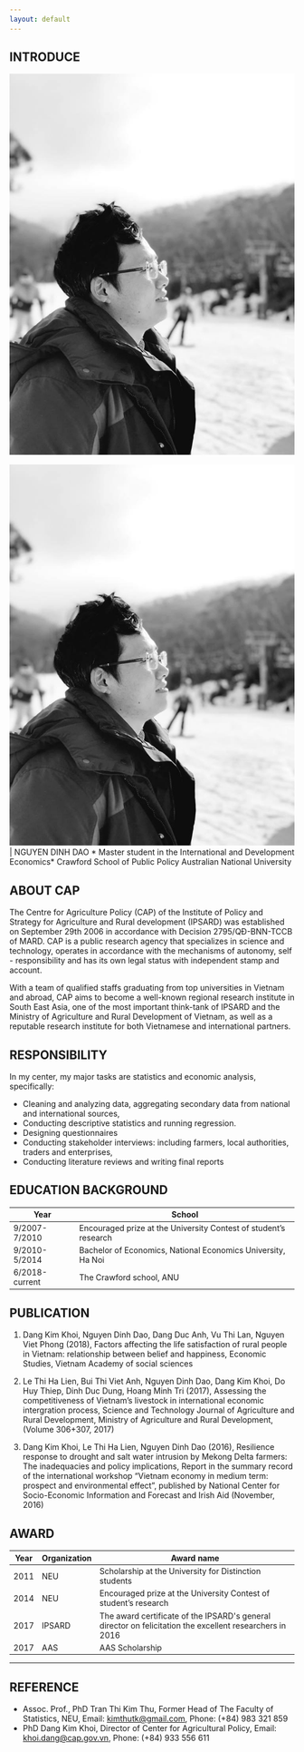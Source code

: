 ```yaml
---
layout: default
---
```


## INTRODUCE

<img class="profile-picture" src="daonguyen.jpg">

<img class="profile-picture" src="daonguyen.jpg"> | NGUYEN DINH DAO
                                                    * Master student in the International and Development Economics*
                                                    Crawford School of Public Policy
                                                    Australian National University
                                                   
## ABOUT CAP

The Centre for Agriculture Policy (CAP) of the Institute of Policy and Strategy for Agriculture and Rural development (IPSARD) was established on September 29th 2006 in accordance with Decision 2795/QĐ-BNN-TCCB of MARD. CAP is a public research agency that specializes in science and technology, operates in accordance with the mechanisms of autonomy, self - responsibility and has its own legal status with independent stamp and account.

With a team of qualified staffs graduating from top universities in Vietnam and abroad, CAP aims to become a well-known regional research institute in South East Asia, one of the most important think-tank of IPSARD and the Ministry of Agriculture and Rural Development of Vietnam, as well as a reputable research institute for both Vietnamese and international partners.



## RESPONSIBILITY

In my center, my major tasks are statistics and economic analysis, specifically: 
- Cleaning and analyzing data, aggregating secondary data from national and international sources, 
- Conducting descriptive statistics and running regression. 
- Designing questionnaires
- Conducting stakeholder interviews: including farmers, local authorities, traders and enterprises, 
- Conducting literature reviews and writing final reports

## EDUCATION BACKGROUND

Year | School
-----|--------
9/2007-7/2010 | Encouraged prize at the University Contest of student’s research
9/2010-5/2014 | Bachelor of Economics, National Economics University, Ha Noi
6/2018-current| The Crawford school, ANU


## PUBLICATION

1. Dang Kim Khoi, Nguyen Dinh Dao, Dang Duc Anh, Vu Thi Lan, Nguyen Viet Phong (2018), Factors affecting the life satisfaction of rural people in Vietnam: relationship between belief and happiness, Economic Studies, Vietnam Academy of social sciences

2. Le Thi Ha Lien, Bui Thi Viet Anh, Nguyen Dinh Dao, Dang Kim Khoi, Do Huy Thiep, Dinh Duc Dung, Hoang Minh Tri (2017), Assessing the competitiveness of Vietnam’s livestock in international economic intergration process, Science and Technology Journal of Agriculture and Rural Development, Ministry of Agriculture and Rural Development, (Volume 306+307, 2017)

3. Dang Kim Khoi, Le Thi Ha Lien, Nguyen Dinh Dao (2016), Resilience response to drought and salt water intrusion by Mekong Delta farmers: The inadequacies and policy implications, Report in the summary record of the international workshop “Vietnam economy in medium term: prospect and environmental effect”, published by National Center for Socio-Economic Information and Forecast and Irish Aid (November, 2016)

## AWARD

Year | Organization | Award name
-----|-------|--------
2011 | NEU  | Scholarship at the University for Distinction students
2014 | NEU | Encouraged prize at the University Contest of student’s research
2017 | IPSARD | The award certificate of the IPSARD's general director on felicitation the excellent researchers in 2016
2017 | AAS |  AAS Scholarship

---

## REFERENCE

* Assoc. Prof., PhD Tran Thi Kim Thu, Former Head of The Faculty of Statistics, NEU, Email: kimthutk@gmail.com, Phone: (+84) 983 321 859
* PhD Dang Kim Khoi, Director of Center for Agricultural Policy, Email: khoi.dang@cap.gov.vn, Phone: (+84) 933 556 611
